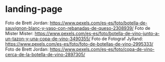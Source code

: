 # landing-page
Foto de Brett Jordan: https://www.pexels.com/es-es/foto/botella-de-sauvignon-blanc-y-vaso-con-rebanadas-de-queso-2308939/
Foto de Mister Mister: https://www.pexels.com/es-es/foto/botella-de-vino-junto-a-un-tazon-y-una-copa-de-vino-3490355/
Foto de Fotograf Jylland: https://www.pexels.com/es-es/foto/foto-de-botellas-de-vino-2995333/
Foto de Brett Jordan: https://www.pexels.com/es-es/foto/copa-de-vino-cerca-de-la-botella-de-vino-2897305/
